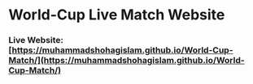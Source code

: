 # World-Cup Live Match Website

### Live Website:  [https://muhammadshohagislam.github.io/World-Cup-Match/](https://muhammadshohagislam.github.io/World-Cup-Match/)
